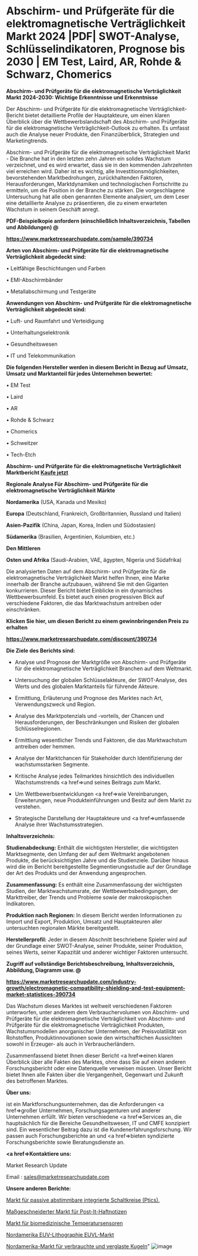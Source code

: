 # Abschirm- und Prüfgeräte für die elektromagnetische Verträglichkeit Markt 2024 |PDF| SWOT-Analyse, Schlüsselindikatoren, Prognose bis 2030 | EM Test, Laird, AR, Rohde & Schwarz, Chomerics

<strong>Abschirm- und Prüfgeräte für die elektromagnetische Verträglichkeit Markt 2024-2030: Wichtige Erkenntnisse und Erkenntnisse</strong>

Der Abschirm- und Prüfgeräte für die elektromagnetische Verträglichkeit-Bericht bietet detaillierte Profile der Hauptakteure, um einen klaren Überblick über die Wettbewerbslandschaft des Abschirm- und Prüfgeräte für die elektromagnetische Verträglichkeit-Outlook zu erhalten. Es umfasst auch die Analyse neuer Produkte, den Finanzüberblick, Strategien und Marketingtrends.

Abschirm- und Prüfgeräte für die elektromagnetische Verträglichkeit Markt - Die Branche hat in den letzten zehn Jahren ein solides Wachstum verzeichnet, und es wird erwartet, dass sie in den kommenden Jahrzehnten viel erreichen wird. Daher ist es wichtig, alle Investitionsmöglichkeiten, bevorstehenden Marktbedrohungen, zurückhaltenden Faktoren, Herausforderungen, Marktdynamiken und technologischen Fortschritte zu ermitteln, um die Position in der Branche zu stärken. Die vorgeschlagene Untersuchung hat alle oben genannten Elemente analysiert, um dem Leser eine detaillierte Analyse zu präsentieren, die zu einem erwarteten Wachstum in seinem Geschäft anregt.



<strong><b>PDF-Beispielkopie anfordern (einschließlich Inhaltsverzeichnis, Tabellen und Abbildungen) @ </b></strong>

<strong><a href=https://www.marketresearchupdate.com/sample/390734>

<strong>https://www.marketresearchupdate.com/sample/390734</u></a></strong></strong>



<strong>Arten von Abschirm- und Prüfgeräte für die elektromagnetische Verträglichkeit abgedeckt sind:</strong>

• Leitfähige Beschichtungen und Farben

• EMI-Abschirmbänder

• Metallabschirmung und Testgeräte



<strong>Anwendungen von Abschirm- und Prüfgeräte für die elektromagnetische Verträglichkeit abgedeckt sind:</strong>

• Luft- und Raumfahrt und Verteidigung

• Unterhaltungselektronik

• Gesundheitswesen

• IT und Telekommunikation



<strong>Die folgenden Hersteller werden in diesem Bericht in Bezug auf Umsatz, Umsatz und Marktanteil für jedes Unternehmen bewertet:</strong>

• EM Test

• Laird

• AR

• Rohde & Schwarz

• Chomerics

• Schweitzer

• Tech-Etch



<strong>Abschirm- und Prüfgeräte für die elektromagnetische Verträglichkeit Marktbericht <a href=https://www.marketresearchupdate.com/buynow/390734>Kaufe jetzt</a></strong>



<strong>Regionale Analyse Für Abschirm- und Prüfgeräte für die elektromagnetische Verträglichkeit Märkte</strong>



<strong>Nordamerika</strong> (USA, Kanada und Mexiko)



<strong>Europa</strong> (Deutschland, Frankreich, Großbritannien, Russland und Italien)



<strong>Asien-Pazifik</strong> (China, Japan, Korea, Indien und Südostasien)



<strong>Südamerika</strong> (Brasilien, Argentinien, Kolumbien, etc.)



<strong>Den Mittleren</strong> 

<strong>Osten und Afrika</strong> (Saudi-Arabien, VAE, ägypten, Nigeria und Südafrika)

Die analysierten Daten auf dem Abschirm- und Prüfgeräte für die elektromagnetische Verträglichkeit Markt helfen Ihnen, eine Marke innerhalb der Branche aufzubauen, während Sie mit den Giganten konkurrieren. Dieser Bericht bietet Einblicke in ein dynamisches Wettbewerbsumfeld. Es bietet auch einen progressiven Blick auf verschiedene Faktoren, die das Marktwachstum antreiben oder einschränken.



<strong>Klicken Sie hier, um diesen Bericht zu einem gewinnbringenden Preis zu erhalten
</strong>

<strong><a href=https://www.marketresearchupdate.com/discount/390734>https://www.marketresearchupdate.com/discount/390734</b></u></strong></a>



<strong>Die Ziele des Berichts sind:</strong>

- Analyse und Prognose der Marktgröße von Abschirm- und Prüfgeräte für die elektromagnetische Verträglichkeit Branchen auf dem Weltmarkt.

- Untersuchung der globalen Schlüsselakteure, der SWOT-Analyse, des Werts und des globalen Marktanteils für führende Akteure.

- Ermittlung, Erläuterung und Prognose des Marktes nach Art, Verwendungszweck und Region.

- Analyse des Marktpotenzials und -vorteils, der Chancen und Herausforderungen, der Beschränkungen und Risiken der globalen Schlüsselregionen.

- Ermittlung wesentlicher Trends und Faktoren, die das Marktwachstum antreiben oder hemmen.

- Analyse der Marktchancen für Stakeholder durch Identifizierung der wachstumsstarken Segmente.

- Kritische Analyse jedes Teilmarktes hinsichtlich des individuellen Wachstumstrends <a href=>und</a> seines Beitrags zum Markt.

- Um Wettbewerbsentwicklungen <a href=>wie</a> Vereinbarungen, Erweiterungen, neue Produkteinführungen und Besitz auf dem Markt zu verstehen.

- Strategische Darstellung der Hauptakteure und <a href=>umfas</a>sende Analyse ihrer Wachstumsstrategien.



<strong>Inhaltsverzeichnis:</strong>



<strong>Studienabdeckung:</strong> Enthält die wichtigsten Hersteller, die wichtigsten Marktsegmente, den Umfang der auf dem Weltmarkt angebotenen Produkte, die berücksichtigten Jahre und die Studienziele. Darüber hinaus wird die im Bericht bereitgestellte Segmentierungsstudie auf der Grundlage der Art des Produkts und der Anwendung angesprochen.



<strong>Zusammenfassung:</strong> Es enthält eine Zusammenfassung der wichtigsten Studien, der Marktwachstumsrate, der Wettbewerbsbedingungen, der Markttreiber, der Trends und Probleme sowie der makroskopischen Indikatoren.



<strong>Produktion nach Regionen:</strong> In diesem Bericht werden Informationen zu Import und Export, Produktion, Umsatz und Hauptakteuren aller untersuchten regionalen Märkte bereitgestellt.



<strong>Herstellerprofil:</strong> Jeder in diesem Abschnitt beschriebene Spieler wird auf der Grundlage einer SWOT-Analyse, seiner Produkte, seiner Produktion, seines Werts, seiner Kapazität und anderer wichtiger Faktoren untersucht.



<strong><b>Zugriff auf vollständige Berichtsbeschreibung, Inhaltsverzeichnis, Abbildung, Diagramm usw. @ </b></strong>

<strong><a href=https://www.marketresearchupdate.com/industry-growth/electromagnetic-compatibility-shielding-and-test-equipment-market-statistices-390734>https://www.marketresearchupdate.com/industry-growth/electromagnetic-compatibility-shielding-and-test-equipment-market-statistices-390734</a></strong>

Das Wachstum dieses Marktes ist weltweit verschiedenen Faktoren unterworfen, unter anderem dem Verbrauchervolumen von Abschirm- und Prüfgeräte für die elektromagnetische Verträglichkeit von Abschirm- und Prüfgeräte für die elektromagnetische Verträglichkeit Produkten, Wachstumsmodellen anorganischer Unternehmen, der Preisvolatilität von Rohstoffen, Produktinnovationen sowie den wirtschaftlichen Aussichten sowohl in Erzeuger- als auch in Verbraucherländern.

Zusammenfassend bietet Ihnen dieser Bericht <a href=>einen</a> klaren Überblick über alle Fakten des Marktes, ohne dass Sie auf einen anderen Forschungsbericht oder eine Datenquelle verweisen müssen. Unser Bericht bietet Ihnen alle Fakten über die Vergangenheit, Gegenwart und Zukunft des betroffenen Marktes.



<strong>Über uns:</strong>

 ist ein Marktforschungsunternehmen, das die Anforderungen <a href=>großer</a> Unternehmen, Forschungsagenturen und anderer Unternehmen erfüllt. Wir bieten verschiedene <a href=>Services</a> an, die hauptsächlich für die Bereiche Gesundheitswesen, IT und CMFE konzipiert sind. Ein wesentlicher Beitrag dazu ist die Kundenerfahrungsforschung. Wir passen auch Forschungsberichte an und <a href=>bieten</a> syndizierte Forschungsberichte sowie Beratungsdienste an.



<strong><a href=>Kontaktiere uns:</a></strong>

Market Research Update

Email : sales@marketresearchupdate.com



<strong>Unsere anderen Berichte:</strong>

<a href=https://www.linkedin.com/pulse/passive-tunable-integrated-circuits-ptics-market>Markt für passive abstimmbare integrierte Schaltkreise (Ptics).</a>

<a href=https://www.linkedin.com/pulse/customised-post-it-sticky-note-market-size-set>Maßgeschneiderter Markt für Post-It-Haftnotizen</a>

<a href=https://www.linkedin.com/pulse/biomedical-temperature-sensors-market-2023-analysis-growth>Markt für biomedizinische Temperatursensoren</a>

<a href=https://www.linkedin.com/pulse/north-america-euv-lithography-euvl-market-2023>Nordamerika EUV-Lithographie EUVL-Markt</a>

<a href=https://www.linkedin.com/pulse/north-america-expendedand-vitrified-ball-market-1f>Nordamerika-Markt für verbrauchte und verglaste Kugeln</a>"
![image](https://github.com/Gayatrikarjule/Market-Analysis-361/assets/97346546/ae6456b1-70be-4574-9195-47887816840f)
